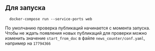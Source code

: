 Для запуска
-----------

```
  docker-compose run --service-ports web
```

По умолчанию проверка публикаций начинается с момента запуска. Чтобы не ждать появления новых публикаций для проверки можно изменить значение `start_from_doc` в файле `news_counter/conf.yaml`, например на `17794366`
